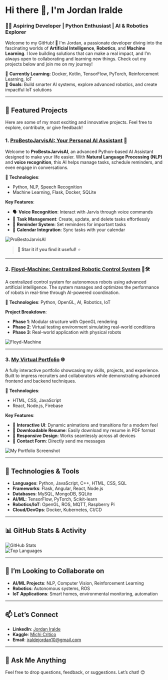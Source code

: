 # Hi there 👋, I'm **Jordan Iralde**  

### 🧑‍💻 **Aspiring Developer** | Python Enthusiast | AI & Robotics Explorer  

Welcome to my GitHub! 🚀 I'm Jordan, a passionate developer diving into the fascinating worlds of **Artificial Intelligence**, **Robotics**, and **Machine Learning**. I love building solutions that can make a real impact, and I’m always open to collaborating and learning new things. Check out my projects below and join me on my journey!

🌟 **Currently Learning**: Docker, Kotlin, TensorFlow, PyTorch, Reinforcement Learning, IoT  
🎯 **Goals**: Build smarter AI systems, explore advanced robotics, and create impactful IoT solutions  

---

## 🚀 **Featured Projects**  

Here are some of my most exciting and innovative projects. Feel free to explore, contribute, or give feedback!  

### 1. **[ProBestoJarvisAI: Your Personal AI Assistant](https://github.com/Jordan-Iralde/ProBestoJarvisAI)** 🤖  

Welcome to **ProBestoJarvisAI**, an advanced Python-based AI Assistant designed to make your life easier. With **Natural Language Processing (NLP)** and **voice recognition**, this AI helps manage tasks, schedule reminders, and even engage in conversations.  

🔧 **Technologies**:  
- Python, NLP, Speech Recognition  
- Machine Learning, Flask, Docker, SQLite  

**Key Features**:  
- 🗣️ **Voice Recognition**: Interact with Jarvis through voice commands  
- 📝 **Task Management**: Create, update, and delete tasks effortlessly  
- 🔔 **Reminder System**: Set reminders for important tasks  
- 📅 **Calendar Integration**: Sync tasks with your calendar  

![ProBestoJarvisAI](https://via.placeholder.com/500x300.png)  
> **🌟 Star it if you find it useful!** ⭐  

---

### 2. **[Floyd-Machine: Centralized Robotic Control System](https://github.com/Jordan-Iralde/Floyd-Machine)** 🤖🛠️  

A centralized control system for autonomous robots using advanced artificial intelligence. The system manages and optimizes the performance of robots in real-time through AI-powered coordination.  

🔧 **Technologies**: Python, OpenGL, AI, Robotics, IoT  

**Project Breakdown**:  
- **Phase 1**: Modular structure with OpenGL rendering  
- **Phase 2**: Virtual testing environment simulating real-world conditions  
- **Phase 3**: Real-world application with physical robots  

![Floyd-Machine](https://via.placeholder.com/500x300.png)  

---

### 3. **[My Virtual Portfolio](https://github.com/Jordan-Iralde/My-Portfolio)** 🌐  

A fully interactive portfolio showcasing my skills, projects, and experience. Built to impress recruiters and collaborators while demonstrating advanced frontend and backend techniques.  

🔧 **Technologies**:  
- HTML, CSS, JavaScript  
- React, Node.js, Firebase  

**Key Features**:  
- 🌟 **Interactive UI**: Dynamic animations and transitions for a modern feel  
- 📄 **Downloadable Resume**: Easily download my resume in PDF format  
- 📱 **Responsive Design**: Works seamlessly across all devices  
- 💌 **Contact Form**: Directly send me messages  

![My Portfolio Screenshot](https://via.placeholder.com/500x300.png)  

---

## 🔧 **Technologies & Tools**  

- **Languages**: Python, JavaScript, C++, HTML, CSS, SQL  
- **Frameworks**: Flask, Angular, React, Node.js  
- **Databases**: MySQL, MongoDB, SQLite  
- **AI/ML**: TensorFlow, PyTorch, Scikit-learn  
- **Robotics/IoT**: OpenGL, ROS, MQTT, Raspberry Pi  
- **Cloud/DevOps**: Docker, Kubernetes, CI/CD  

---

## 📊 **GitHub Stats & Activity**  

![GitHub Stats](https://github-readme-stats.vercel.app/api?username=Jordan-Iralde&show_icons=true&theme=radical)  
![Top Languages](https://github-readme-stats.vercel.app/api/top-langs/?username=Jordan-Iralde&theme=radical&layout=compact&langs_count=8)  

---

## 🌱 **I’m Looking to Collaborate on**  

- **AI/ML Projects**: NLP, Computer Vision, Reinforcement Learning  
- **Robotics**: Autonomous systems, ROS  
- **IoT Applications**: Smart homes, environmental monitoring, automation  

---

## 📫 **Let’s Connect**  

- **LinkedIn**: [Jordan Iralde](https://www.linkedin.com/in/jordan-iralde/)  
- **Kaggle**: [Michi Critico](https://kaggle.com/michi)  
- **Email**: [iraldejordan10@gmail.com](mailto:iraldejordan10@gmail.com)  

---

## 💬 **Ask Me Anything**  

Feel free to drop questions, feedback, or suggestions. Let’s chat! 😊  

